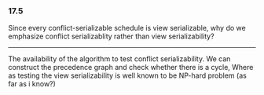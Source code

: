 ### 17.5

Since every conflict-serializable schedule is view serializable, why do we emphasize conflict serializablity rather than view serializability?

---

The availability of the algorithm to test conflict serializability. We can construct the precedence graph and check whether there is a cycle, Where as testing the view serializability is well known to be NP-hard problem (as far as i know?)